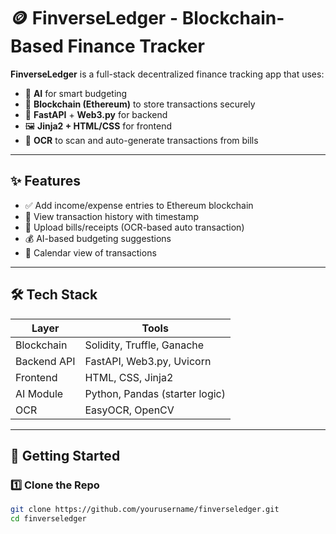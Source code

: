 # 🪙 FinverseLedger - Blockchain-Based Finance Tracker

**FinverseLedger** is a full-stack decentralized finance tracking app that uses:

- 🧠 **AI** for smart budgeting  
- 🔗 **Blockchain (Ethereum)** to store transactions securely  
- 🚀 **FastAPI** + **Web3.py** for backend  
- 🖼️ **Jinja2 + HTML/CSS** for frontend  
- 🧾 **OCR** to scan and auto-generate transactions from bills  

---

## ✨ Features

- ✅ Add income/expense entries to Ethereum blockchain  
- 📜 View transaction history with timestamp  
- 🧾 Upload bills/receipts (OCR-based auto transaction)  
- 💰 AI-based budgeting suggestions  
- 📅 Calendar view of transactions  

---

## 🛠️ Tech Stack

| Layer        | Tools                          |
|--------------|---------------------------------|
| Blockchain   | Solidity, Truffle, Ganache     |
| Backend API  | FastAPI, Web3.py, Uvicorn      |
| Frontend     | HTML, CSS, Jinja2              |
| AI Module    | Python, Pandas (starter logic) |
| OCR          | EasyOCR, OpenCV                |

---

## 🚀 Getting Started

### 1️⃣ Clone the Repo
```bash
git clone https://github.com/yourusername/finverseledger.git
cd finverseledger
